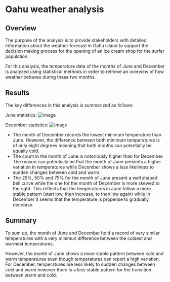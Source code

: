 # Oahu weather analysis

## Overview 
The purpose of the analysis is to provide stakeholders with detailed information about the weather forecast in Oahu island to support the decision making process for the opening of an ice cream shop for the surfer population. 

For this analysis, the temperature data of the months of June and December is analyzed using statistical methods in order to retrieve an overview of how weather behaves during these two months. 

## Results
The key differences in this analysis is summarized as follows:

June statistics:
![image](https://user-images.githubusercontent.com/78698456/115099747-f6406400-9f05-11eb-80fa-efed49395790.png)

December statistics:
![image](https://user-images.githubusercontent.com/78698456/115099755-00faf900-9f06-11eb-9d39-ad75ce636299.png)

- The month of December records the lowest minimum temperature than June. However, the difference between both minimum temperatures is of only eight degrees meaning that both months can potentially be equally cold.
- The count in the month of June is notoriously higher than for December. The reason can potentially be that the month of June presents a higher variation in temperatures while December shows a less likeliness to sudden changes between cold and warm.
- The 25%, 50% and 75% for the month of June present a well shaped bell curve while the one for the month of December is more skewed to the right. This reflects that the temperatures in June follow a more stable pattern (start low, then increase, to then low again) while in December it seems that the temperature is propense to gradually decrease.

## Summary
To sum up, the month of June and December hold a record of very similar temperatures with a very minimun difference between the coldest and warmest temperatures. 

However, the month of June shows a more stable pattern between cold and warm temperatures even though temperatures can report a high variation. For December, temperatures are less likely to sudden changes between cold and warm however there is a less stable pattern for the transition between warm and cold.  
